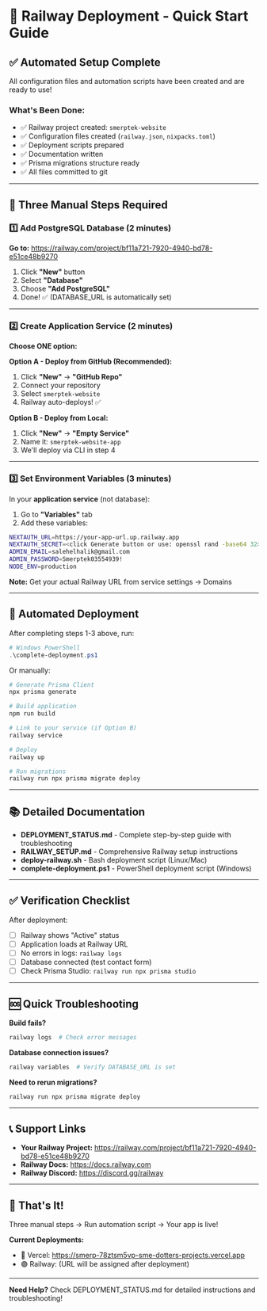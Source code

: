 # 🚀 Railway Deployment - Quick Start Guide

## ✅ Automated Setup Complete

All configuration files and automation scripts have been created and are ready to use!

### What's Been Done:
- ✅ Railway project created: `smerptek-website`
- ✅ Configuration files created (`railway.json`, `nixpacks.toml`)
- ✅ Deployment scripts prepared
- ✅ Documentation written
- ✅ Prisma migrations structure ready
- ✅ All files committed to git

---

## 🎯 Three Manual Steps Required

### 1️⃣ Add PostgreSQL Database (2 minutes)

**Go to:** https://railway.com/project/bf11a721-7920-4940-bd78-e51ce48b9270

1. Click **"New"** button
2. Select **"Database"**
3. Choose **"Add PostgreSQL"**
4. Done! ✅ (DATABASE_URL is automatically set)

---

### 2️⃣ Create Application Service (2 minutes)

**Choose ONE option:**

**Option A - Deploy from GitHub (Recommended):**
1. Click **"New"** → **"GitHub Repo"**
2. Connect your repository
3. Select `smerptek-website`
4. Railway auto-deploys! ✅

**Option B - Deploy from Local:**
1. Click **"New"** → **"Empty Service"**
2. Name it: `smerptek-website-app`
3. We'll deploy via CLI in step 4

---

### 3️⃣ Set Environment Variables (3 minutes)

In your **application service** (not database):

1. Go to **"Variables"** tab
2. Add these variables:

```bash
NEXTAUTH_URL=https://your-app-url.up.railway.app
NEXTAUTH_SECRET=<click Generate button or use: openssl rand -base64 32>
ADMIN_EMAIL=salehelhalik@gmail.com
ADMIN_PASSWORD=Smerptek03554939!
NODE_ENV=production
```

**Note:** Get your actual Railway URL from service settings → Domains

---

## 🚀 Automated Deployment

After completing steps 1-3 above, run:

```powershell
# Windows PowerShell
.\complete-deployment.ps1
```

Or manually:

```bash
# Generate Prisma Client
npx prisma generate

# Build application
npm run build

# Link to your service (if Option B)
railway service

# Deploy
railway up

# Run migrations
railway run npx prisma migrate deploy
```

---

## 📚 Detailed Documentation

- **DEPLOYMENT_STATUS.md** - Complete step-by-step guide with troubleshooting
- **RAILWAY_SETUP.md** - Comprehensive Railway setup instructions
- **deploy-railway.sh** - Bash deployment script (Linux/Mac)
- **complete-deployment.ps1** - PowerShell deployment script (Windows)

---

## ✅ Verification Checklist

After deployment:

- [ ] Railway shows "Active" status
- [ ] Application loads at Railway URL
- [ ] No errors in logs: `railway logs`
- [ ] Database connected (test contact form)
- [ ] Check Prisma Studio: `railway run npx prisma studio`

---

## 🆘 Quick Troubleshooting

**Build fails?**
```bash
railway logs  # Check error messages
```

**Database connection issues?**
```bash
railway variables  # Verify DATABASE_URL is set
```

**Need to rerun migrations?**
```bash
railway run npx prisma migrate deploy
```

---

## 📞 Support Links

- **Your Railway Project:** https://railway.com/project/bf11a721-7920-4940-bd78-e51ce48b9270
- **Railway Docs:** https://docs.railway.com
- **Railway Discord:** https://discord.gg/railway

---

## 🎉 That's It!

Three manual steps → Run automation script → Your app is live!

**Current Deployments:**
- 🔵 Vercel: https://smerp-78ztsm5vp-sme-dotters-projects.vercel.app
- 🟣 Railway: (URL will be assigned after deployment)

---

**Need Help?** Check DEPLOYMENT_STATUS.md for detailed instructions and troubleshooting!
